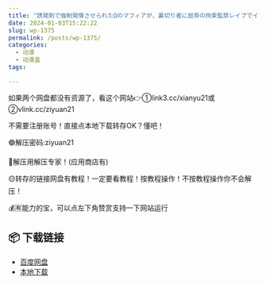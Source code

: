 ```yaml
---
title: "誘発剤で強制発情させられたΩのマフィアが、裏切り者に屈辱の拘束監禁レイプでイカされた結果"
date: 2024-01-03T15:22:22
slug: wp-1375
permalink: /posts/wp-1375/
categories:
  - 动漫
  - 动漫盖
tags:

---
```


如果两个网盘都没有资源了，看这个网站👉①link3.cc/xianyu21或②vlink.cc/ziyuan21

不需要注册账号！直接点本地下载转存OK？懂吧！

🟢解压密码:ziyuan21

🔵解压用解压专家！(应用商店有)

🟡转存的链接网盘有教程！一定要看教程！按教程操作！不按教程操作你不会解压！

💰🈶能力的宝，可以点左下角赞赏支持一下网站运行

## 📦 下载链接
- [百度网盘](https://blziyuan21.com/pay-download/1375?key=4d0dbca8ef&down_id=0)
- [本地下载](https://blziyuan21.com/pay-download/1375?key=4d0dbca8ef&down_id=1)

